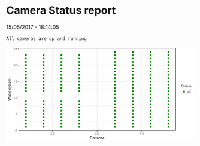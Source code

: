 Camera Status report
================
15/05/2017 - 18:14:05

    All cameras are up and running

![](camreport_files/figure-markdown_github/unnamed-chunk-2-1.png)
